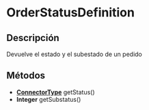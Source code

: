 # OrderStatusDefinition

## Descripción

Devuelve el estado y el subestado de un pedido

## Métodos

- **[ConnectorType](../Enums/README.md#ConnectorType)** getStatus()
- **Integer** getSubstatus()